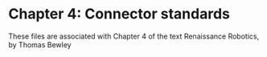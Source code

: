 # Chapter 4: Connector standards
These files are associated with Chapter 4 of the text Renaissance Robotics, by Thomas Bewley

